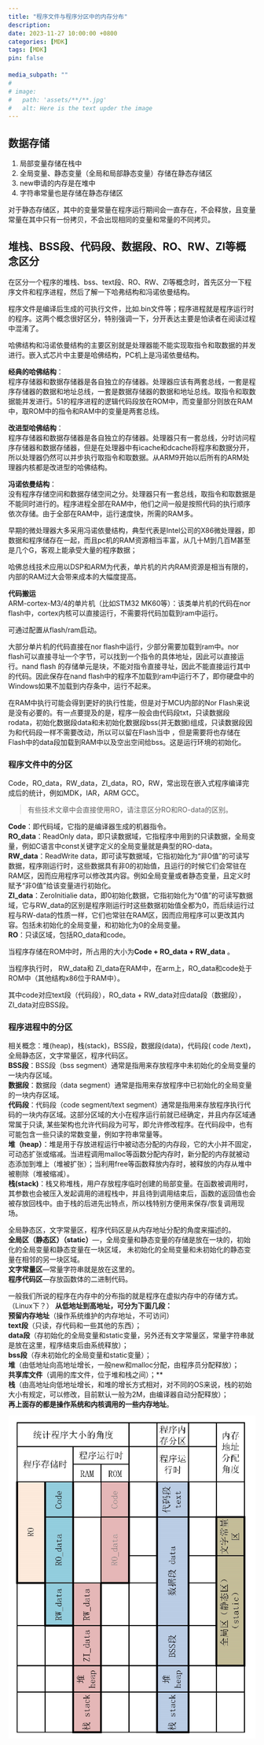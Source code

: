 ```yaml
---
title: "程序文件与程序分区中的内存分布"
description: 
date: 2023-11-27 10:00:00 +0800
categories: [MDK]
tags: [MDK]
pin: false

media_subpath: ""
#
# image:
#   path: 'assets/**/**.jpg'
#   alt: Here is the text upder the image
---
```


## 数据存储
1. 局部变量存储在栈中  
2. 全局变量、静态变量（全局和局部静态变量）存储在静态存储区  
3. new申请的内存是在堆中  
4. 字符串常量也是存储在静态存储区  

对于静态存储区，其中的变量常量在程序运行期间会一直存在，不会释放，且变量常量在其中只有一份拷贝，不会出现相同的变量和常量的不同拷贝。

## 堆栈、BSS段、代码段、数据段、RO、RW、ZI等概念区分

在区分一个程序的堆栈、bss、text段、RO、RW、ZI等概念时，首先区分一下程序文件和程序进程，然后了解一下哈弗结构和冯诺依曼结构。 

程序文件是编译后生成的可执行文件，比如.bin文件等；程序进程就是程序运行时的程序。这两个概念很好区分，特别强调一下，分开表达主要是怕读者在阅读过程中混淆了。

哈佛结构和冯诺依曼结构的主要区别就是处理器能不能实现取指令和取数据的并发进行。嵌入式芯片中主要是哈佛结构，PC机上是冯诺依曼结构。

**经典的哈佛结构**：  
程序存储器和数据存储器是各自独立的存储器。处理器应该有两套总线，一套是程序存储器的数据和地址总线，一套是数据存储器的数据和地址总线。取指令和取数据能并发进行。51的程序进程的逻辑代码段放在ROM中，而变量部分则放在RAM中，取ROM中的指令和RAM中的变量是两套总线。

**改进型哈佛结构**：  
程序存储器和数据存储器是各自独立的存储器。处理器只有一套总线，分时访问程序存储器和数据存储器，但是在处理器中有icache和dcache将程序和数据分开，所以处理器仍然可以并步执行取指令和取数据。从ARM9开始以后所有的ARM处理器内核都是改进型的哈佛结构。

**冯诺依曼结构**：  
没有程序存储空间和数据存储空间之分。处理器只有一套总线，取指令和取数据是不能同时进行的。程序进程全部在RAM中，他们之间一般是按照代码的执行顺序依次存储。由于全部在RAM中，运行速度快，所需的RAM多。

早期的微处理器大多采用冯诺依曼结构，典型代表是Intel公司的X86微处理器，即数据和程序储存在一起，而且pc机的RAM资源相当丰富，从几十M到几百M甚至是几个G，客观上能承受大量的程序数据；

哈佛总线技术应用以DSP和ARM为代表，单片机的片内RAM资源是相当有限的，内部的RAM过大会带来成本的大幅度提高。

**代码搬运**  
ARM-cortex-M3/4的单片机（比如STM32 MK60等）：该类单片机的代码在nor flash中，cortex内核可以直接运行，不需要将代码加载到ram中运行。

可通过配置从flash/ram启动。

大部分单片机的代码直接在nor flash中运行，少部分需要加载到ram中。nor flash可以直接寻址一个字节，可以找到一个指令的具体地址，因此可以直接运行。nand flash 的存储单元是块，不能对指令直接寻址，因此不能直接运行其中的代码。因此保存在nand flash中的程序不加载到ram中运行不了，即你硬盘中的Windows如果不加载到内存条中，运行不起来。

在RAM中执行可能会得到更好的执行性能，但是对于MCU内部的Nor Flash来说是没有必要的。有一点要提及的是，程序一般会由代码段txt，只读数据段rodata，初始化数据段data和未初始化数据段bss(并无数据)组成，只读数据段因为和代码段一样不需要改动，所以可以留在Flash当中 ，但是需要将也存储在Flash中的data段加载到RAM中以及空出空间给bss。这是运行环境的初始化。

### 程序文件中的分区
Code，RO_data，RW_data，ZI_data，RO，RW，常出现在嵌入式程序编译完成后的统计，例如MDK，IAR，ARM GCC。
>有些技术文章中会直接使用RO，请注意区分RO和RO-data的区别。

**Code**：即代码域，它指的是编译器生成的机器指令。  
**RO_data**：ReadOnly data，即只读数据域，它指程序中用到的只读数据，全局变量，例如C语言中const关键字定义的全局变量就是典型的RO-data。  
**RW_data**：ReadWrite data，即可读写数据域，它指初始化为“非0值”的可读写数据，程序刚运行时，这些数据具有非0的初始值，且运行的时候它们会常驻在RAM区，因而应用程序可以修改其内容。例如全局变量或者静态变量，且定义时赋予“非0值”给该变量进行初始化。  
**ZI_data**：ZeroInitialie data，即0初始化数据，它指初始化为“0值”的可读写数据域，它与RW_data的区别是程序刚运行时这些数据初始值全都为0，而后续运行过程与RW-data的性质一样，它们也常驻在RAM区，因而应用程序可以更改其内容。包括未初始化的全局变量，和初始化为0的全局变量。  
**RO**：只读区域，包括RO_data和code。

当程序存储在ROM中时，所占用的大小为**Code + RO_data + RW_data** 。  

当程序执行时， RW_data和 ZI_data在RAM中，在arm上，RO_data和code处于ROM中（其他结构x86位于RAM中）。

其中code对应text段（代码段），RO_data + RW_data对应data段（数据段），ZI_data对应BSS段。

### 程序进程中的分区
相关概念：堆(heap)，栈(stack)，BSS段，数据段(data)，代码段( code /text)，全局静态区，文字常量区，程序代码区。  
**BSS段**：BSS段（bss segment）通常是指用来存放程序中未初始化的全局变量的一块内存区域。  
**数据段**：数据段（data segment）通常是指用来存放程序中已初始化的全局变量的一块内存区域。  
**代码段**：代码段（code segment/text segment）通常是指用来存放程序执行代码的一块内存区域。这部分区域的大小在程序运行前就已经确定，并且内存区域通常属于只读, 某些架构也允许代码段为可写，即允许修改程序。在代码段中，也有可能包含一些只读的常数变量，例如字符串常量等。  
**堆（heap）**：堆是用于存放进程运行中被动态分配的内存段，它的大小并不固定，可动态扩张或缩减。当进程调用malloc等函数分配内存时，新分配的内存就被动态添加到堆上（堆被扩张）；当利用free等函数释放内存时，被释放的内存从堆中被剔除（堆被缩减）。  
**栈(stack)**：栈又称堆栈，用户存放程序临时创建的局部变量。在函数被调用时，其参数也会被压入发起调用的进程栈中，并且待到调用结束后，函数的返回值也会被存放回栈中。由于栈的后进先出特点，所以栈特别方便用来保存/恢复调用现场。

全局静态区，文字常量区，程序代码区是从内存地址分配的角度来描述的。  
**全局区（静态区）（static）**—，全局变量和静态变量的存储是放在一块的，初始化的全局变量和静态变量在一块区域， 未初始化的全局变量和未初始化的静态变量在相邻的另一块区域。  
**文字常量区**—常量字符串就是放在这里的。  
**程序代码区**—存放函数体的二进制代码。

一般我们所说的程序在内存中的分布指的就是程序在虚拟内存中的存储方式。  （Linux下？）
**从低地址到高地址，可分为下面几段：  
预留内存地址**（操作系统维护的内存地址，不可访问）  
**text段**（只读，存代码和一些其他的东西）；  
**data段**（存初始化的全局变量和static变量，另外还有文字常量区，常量字符串就是放在这里，程序结束后由系统释放）；  
**bss段**（存未初始化的全局变量和static变量）；  
**堆**（由低地址向高地址增长，一般new和malloc分配，由程序员分配释放）；  
**共享库文件**（调用的库文件，位于堆和栈之间）；**  
**栈**（由高地址向低地址增长，和堆的增长方式相对，对不同的OS来说，栈的初始大小有规定，可以修改，目前默认一般为2M，由编译器自动分配释放）；  
**再上面存的都是操作系统和内核调用的一些内存地址**。

![输入图片说明](/imgs/mdk-heap-stack-bss/2023-11-28/0KWBrpVyKml5OlFH.png)
